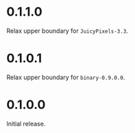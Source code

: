 0.1.1.0
=======

Relax upper boundary for `JuicyPixels-3.3`.

0.1.0.1
=======

Relax upper boundary for `binary-0.9.0.0`.

0.1.0.0
=======

Initial release.
